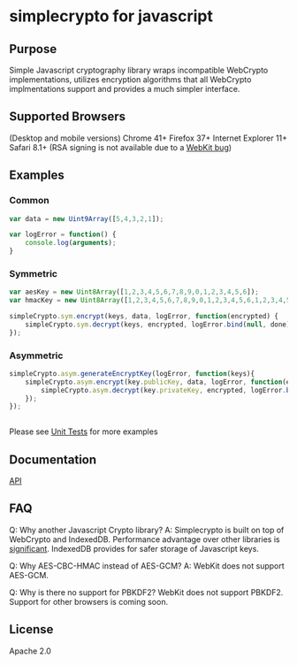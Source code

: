 # simplecrypto for javascript

## Purpose

Simple Javascript cryptography library wraps incompatible WebCrypto implementations, 
utilizes encryption algorithms that all WebCrypto implmentations support and provides 
a much simpler interface. 

## Supported Browsers

(Desktop and mobile versions)
Chrome 41+
Firefox 37+
Internet Explorer 11+
Safari 8.1+ (RSA signing is not available due to a [WebKit bug](https://bugs.webkit.org/show_bug.cgi?id=144938))

## Examples

### Common
```javascript
var data = new Uint9Array([5,4,3,2,1]);

var logError = function() {
    console.log(arguments);
}    
```

### Symmetric
```javascript
var aesKey = new Uint8Array([1,2,3,4,5,6,7,8,9,0,1,2,3,4,5,6]);
var hmacKey = new Uint8Array([1,2,3,4,5,6,7,8,9,0,1,2,3,4,5,6,1,2,3,4,5,6,7,8,9,0,1,2,3,4,5,6]);

simpleCrypto.sym.encrypt(keys, data, logError, function(encrypted) {
    simpleCrypto.sym.decrypt(keys, encrypted, logError.bind(null, done), function(decrypted) {});
});
```

### Asymmetric
```javascript
simpleCrypto.asym.generateEncryptKey(logError, function(keys){
    simpleCrypto.asym.encrypt(key.publicKey, data, logError, function(encrypted) {
        simpleCrypto.asym.decrypt(key.privateKey, encrypted, logError.bind(null, done), function(decrypted){});
    });
});
    
```

Please see [Unit Tests](https://github.com/encryb/simplecrypto/tree/master/test) for more examples

## Documentation
[API](http://rawgit.com/encryb/simplecrypto/master/docs/modules/simpleCrypto.html)

## FAQ

Q: Why another Javascript Crypto library?
A: Simplecrypto is built on top of WebCrypto and IndexedDB. Performance advantage over other libraries is 
[significant](https://medium.com/@encryb/comparing-performance-of-javascript-cryptography-libraries-42fb138116f3). 
IndexedDB provides for safer storage of Javascript keys.

Q: Why AES-CBC-HMAC instead of AES-GCM?
A: WebKit does not support AES-GCM.

Q: Why is there no support for PBKDF2?
WebKit does not support PBKDF2. Support for other browsers is coming soon.

## License
Apache 2.0

